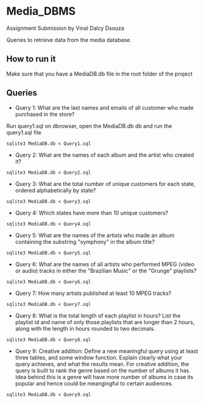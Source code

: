 # Media_DBMS
Assignment Submission by Vinal Dalcy Dsouza

Queries to retrieve data from the media database.

## How to run it

Make sure that you have a MediaDB.db file in the root folder of the project

## Queries

* Query 1: What are the last names and emails of all customer who made purchased in the store? 

Run query1.sql on dbrowser, open the MediaDB.db db and run the query1.sql file

```
sqlite3 MediaDB.db < Query1.sql
```

* Query 2: What are the names of each album and the artist who created it?
```
sqlite3 MediaDB.db < Query2.sql
```
* Query 3: What are the total number of unique customers for each state, ordered alphabetically by state?
```
sqlite3 MediaDB.db < Query3.sql
```
* Query 4: Which states have more than 10 unique customers?
```
sqlite3 MediaDB.db < Query4.sql
```

* Query 5: What are the names of the artists who made an album containing the substring "symphony" in the album title?
```
sqlite3 MediaDB.db < Query5.sql
```

* Query 6: What are the names of all artists who performed MPEG (video or audio) tracks in either the "Brazilian Music" or the "Grunge" playlists?
```
sqlite3 MediaDB.db < Query6.sql
```

* Query 7: How many artists published at least 10 MPEG tracks?
```
sqlite3 MediaDB.db < Query7.sql
```

* Query 8: What is the total length of each playlist in hours? List the playlist id and name of only those playlists that are longer than 2 hours, along with the length in hours rounded to two decimals.
```
sqlite3 MediaDB.db < Query8.sql
```

* Query 9: Creative addition: Define a new meaningful query using at least three tables, and some window function. Explain clearly what your query achieves, and what the results mean. For creative addition, the query is built to rank the genre based on the number of albums it has. Idea behind this is a genre will have more number of albums in case its popular and hence could be meangingful to certain audiences.
```
sqlite3 MediaDB.db < Query9.sql
```
